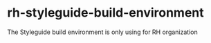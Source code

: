 # rh-styleguide-build-environment
The Styleguide build environment is only using for RH organization

